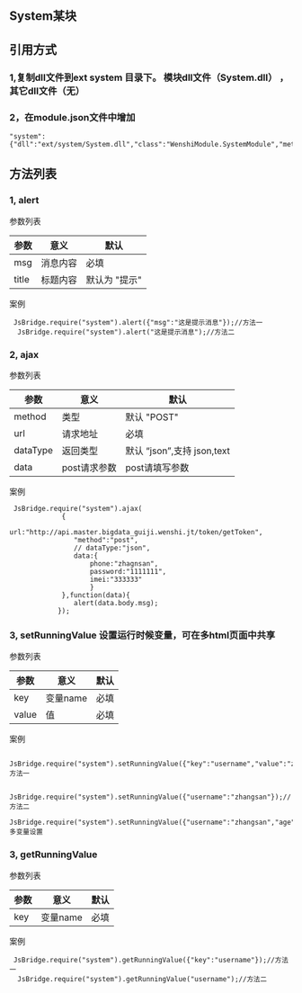 ## System某块

## 引用方式

### 1,复制dll文件到ext system 目录下。 模块dll文件（System.dll） ，其它dll文件（无）

### 2，在module.json文件中增加

```
"system":{"dll":"ext/system/System.dll","class":"WenshiModule.SystemModule","methods":"alert,ajax,setRunningValue,getRunningValue"}

```

## 方法列表

### 1, alert

参数列表


参数|意义|默认
---|---|---
msg|消息内容|必填
title|标题内容| 默认为 "提示"

案例

```
 JsBridge.require("system").alert({"msg":"这是提示消息"});//方法一
  JsBridge.require("system").alert("这是提示消息");//方法二
```
### 2, ajax

参数列表


参数|意义|默认
---|---|---
method|类型|默认 "POST"
url|请求地址| 必填
dataType|返回类型| 默认 “json”,支持 json,text
data|post请求参数|post请填写参数

案例

```
 JsBridge.require("system").ajax(
			 {
				url:"http://api.master.bigdata_guiji.wenshi.jt/token/getToken",
				"method":"post",
				// dataType:"json",
				data:{
					phone:"zhagnsan",
					password:"1111111",
					imei:"333333"
					}
			 },function(data){
				alert(data.body.msg);
			});
```

### 3, setRunningValue  设置运行时候变量，可在多html页面中共享

参数列表


参数|意义|默认
---|---|---
key|变量name| 必填
value|值| 必填
 

案例

```
 JsBridge.require("system").setRunningValue({"key":"username","value":"zhangsan"});//方法一
 
 JsBridge.require("system").setRunningValue({"username":"zhangsan"});//方法二
 JsBridge.require("system").setRunningValue({"username":"zhangsan","age":"18"});//多变量设置
```

### 3, getRunningValue   

参数列表


参数|意义|默认
---|---|---
key|变量name| 必填
 
 

案例

```
 JsBridge.require("system").getRunningValue({"key":"username"});//方法一
  JsBridge.require("system").getRunningValue("username");//方法二
```